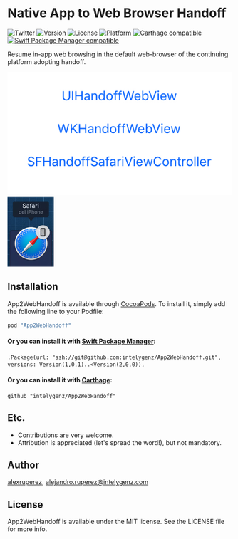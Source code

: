 # Native App to Web Browser Handoff

[![Twitter](http://img.shields.io/badge/contact-@intelygenz-0FABFF.svg?style=flat)](http://twitter.com/intelygenz)
[![Version](https://img.shields.io/cocoapods/v/App2WebHandoff.svg?style=flat)](http://cocoapods.org/pods/App2WebHandoff)
[![License](https://img.shields.io/cocoapods/l/App2WebHandoff.svg?style=flat)](http://cocoapods.org/pods/App2WebHandoff)
[![Platform](https://img.shields.io/cocoapods/p/App2WebHandoff.svg?style=flat)](http://cocoapods.org/pods/App2WebHandoff)
[![Carthage compatible](https://img.shields.io/badge/Carthage-compatible-4BC51D.svg?style=flat)](https://github.com/Carthage/Carthage)
[![Swift Package Manager compatible](https://img.shields.io/badge/SPM-compatible-4BC51D.svg?style=flat)](https://swift.org/package-manager)

Resume in-app web browsing in the default web-browser of the continuing platform adopting handoff.

![App2WebHandoff Screenshot 1](https://raw.githubusercontent.com/intelygenz/App2WebHandoff/master/screenshot_1.jpg)
![App2WebHandoff Screenshot 2](https://raw.githubusercontent.com/intelygenz/App2WebHandoff/master/screenshot_2.jpg)

## Installation

App2WebHandoff is available through [CocoaPods](http://cocoapods.org). To install
it, simply add the following line to your Podfile:

```ruby
pod "App2WebHandoff"
```

#### Or you can install it with [Swift Package Manager](https://swift.org/package-manager):

    .Package(url: "ssh://git@github.com:intelygenz/App2WebHandoff.git", versions: Version(1,0,1)..<Version(2,0,0)),

#### Or you can install it with [Carthage](https://github.com/Carthage/Carthage):

    github "intelygenz/App2WebHandoff"

## Etc.

* Contributions are very welcome.
* Attribution is appreciated (let's spread the word!), but not mandatory.

## Author

[alexruperez](https://github.com/alexruperez), alejandro.ruperez@intelygenz.com

## License

App2WebHandoff is available under the MIT license. See the LICENSE file for more info.
